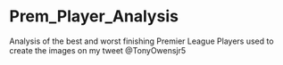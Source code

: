 # Prem_Player_Analysis
Analysis of the best and worst finishing Premier League Players used to create the images on my tweet @TonyOwensjr5
